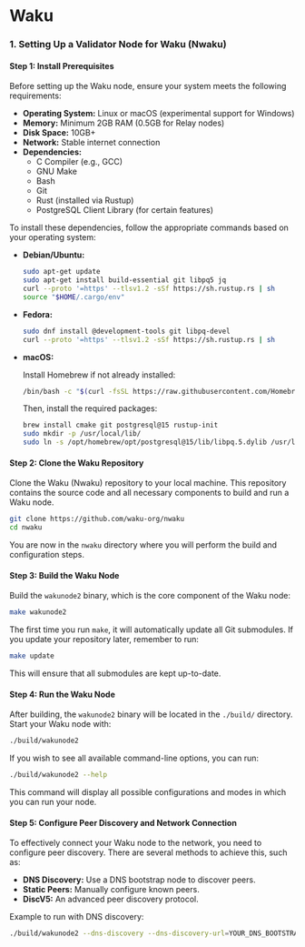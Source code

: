 # Waku

### **1. Setting Up a Validator Node for Waku (Nwaku)**

#### **Step 1: Install Prerequisites**

Before setting up the Waku node, ensure your system meets the following requirements:

- **Operating System:** Linux or macOS (experimental support for Windows)
- **Memory:** Minimum 2GB RAM (0.5GB for Relay nodes)
- **Disk Space:** 10GB+
- **Network:** Stable internet connection
- **Dependencies:**
  - C Compiler (e.g., GCC)
  - GNU Make
  - Bash
  - Git
  - Rust (installed via Rustup)
  - PostgreSQL Client Library (for certain features)

To install these dependencies, follow the appropriate commands based on your operating system:

- **Debian/Ubuntu:**

  ```bash
  sudo apt-get update
  sudo apt-get install build-essential git libpq5 jq
  curl --proto '=https' --tlsv1.2 -sSf https://sh.rustup.rs | sh
  source "$HOME/.cargo/env"
  ```

- **Fedora:**

  ```bash
  sudo dnf install @development-tools git libpq-devel
  curl --proto '=https' --tlsv1.2 -sSf https://sh.rustup.rs | sh
  ```

- **macOS:**

  Install Homebrew if not already installed:

  ```bash
  /bin/bash -c "$(curl -fsSL https://raw.githubusercontent.com/Homebrew/install/HEAD/install.sh)"
  ```

  Then, install the required packages:

  ```bash
  brew install cmake git postgresql@15 rustup-init
  sudo mkdir -p /usr/local/lib/
  sudo ln -s /opt/homebrew/opt/postgresql@15/lib/libpq.5.dylib /usr/local/lib/libpq.dylib
  ```

#### **Step 2: Clone the Waku Repository**

Clone the Waku (Nwaku) repository to your local machine. This repository contains the source code and all necessary components to build and run a Waku node.

```bash
git clone https://github.com/waku-org/nwaku
cd nwaku
```

You are now in the `nwaku` directory where you will perform the build and configuration steps.

#### **Step 3: Build the Waku Node**

Build the `wakunode2` binary, which is the core component of the Waku node:

```bash
make wakunode2
```

The first time you run `make`, it will automatically update all Git submodules. If you update your repository later, remember to run:

```bash
make update
```

This will ensure that all submodules are kept up-to-date.

#### **Step 4: Run the Waku Node**

After building, the `wakunode2` binary will be located in the `./build/` directory. Start your Waku node with:

```bash
./build/wakunode2
```

If you wish to see all available command-line options, you can run:

```bash
./build/wakunode2 --help
```

This command will display all possible configurations and modes in which you can run your node.

#### **Step 5: Configure Peer Discovery and Network Connection**

To effectively connect your Waku node to the network, you need to configure peer discovery. There are several methods to achieve this, such as:

- **DNS Discovery:** Use a DNS bootstrap node to discover peers.
- **Static Peers:** Manually configure known peers.
- **DiscV5:** An advanced peer discovery protocol.

Example to run with DNS discovery:

```bash
./build/wakunode2 --dns-discovery --dns-discovery-url=YOUR_DNS_BOOTSTRAP_NODE_URL
```

